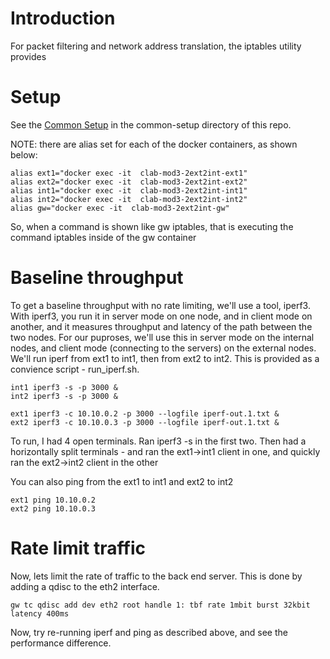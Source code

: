 # Introduction

For packet filtering and network address translation, the iptables utility provides

# Setup

See the [Common Setup](../common-setup/README.md) in the common-setup directory of this repo.


NOTE: there are alias set for each of the docker containers, as shown below:

```
alias ext1="docker exec -it  clab-mod3-2ext2int-ext1"
alias ext2="docker exec -it  clab-mod3-2ext2int-ext2"
alias int1="docker exec -it  clab-mod3-2ext2int-int1"
alias int2="docker exec -it  clab-mod3-2ext2int-int2"
alias gw="docker exec -it  clab-mod3-2ext2int-gw"
```

So, when a command is shown like gw iptables, that is executing the command iptables inside of the gw container


# Baseline throughput

To get a baseline throughput with no rate limiting, we'll use a tool, iperf3.  With iperf3, you run it in server mode on one node, and in client mode on another, and it measures throughput and latency of the path between the two nodes.  For our puproses, we'll use this in server mode on the internal nodes, and client mode (connecting to the servers) on the external nodes.  We'll run iperf from ext1 to int1, then from ext2 to int2.  This is provided as a convience script - run_iperf.sh.

```
int1 iperf3 -s -p 3000 &
int2 iperf3 -s -p 3000 &

ext1 iperf3 -c 10.10.0.2 -p 3000 --logfile iperf-out.1.txt &
ext2 iperf3 -c 10.10.0.3 -p 3000 --logfile iperf-out.1.txt &
```

To run, I had 4 open terminals.  Ran iperf3 -s in the first two.  Then had a horizontally split terminals - and ran the ext1->int1 client in one, and quickly ran the ext2->int2 client in the other

You can also ping from the ext1 to int1 and ext2 to int2

```
ext1 ping 10.10.0.2
ext2 ping 10.10.0.3
```

# Rate limit traffic

Now, lets limit the rate of traffic to the back end server.  This is done by adding a qdisc to the eth2 interface. 

```
gw tc qdisc add dev eth2 root handle 1: tbf rate 1mbit burst 32kbit latency 400ms
```

Now, try re-running iperf and ping as described above, and see the performance difference.

